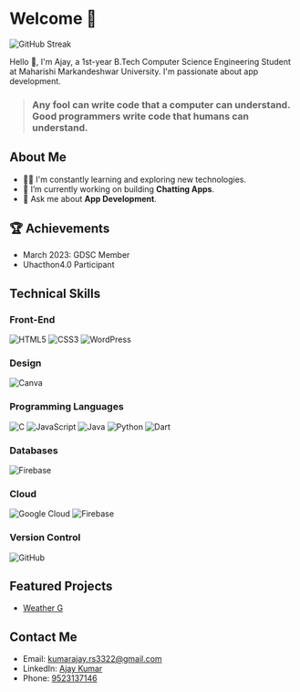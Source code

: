 # Welcome 🤗
![GitHub Streak](https://github-readme-streak-stats.herokuapp.com/?user=aj3322)


Hello 👋, I'm Ajay, a 1st-year B.Tech Computer Science Engineering Student at Maharishi Markandeshwar University. I'm passionate about app development.

> ### Any fool can write code that a computer can understand. Good programmers write code that humans can understand.

## About Me
- 👨‍💻 I'm constantly learning and exploring new technologies.
- 🔭 I’m currently working on building **Chatting Apps**.
- 💬 Ask me about **App Development**.

## 🏆 Achievements
- March 2023: GDSC Member
- Uhacthon4.0 Participant
## Technical Skills
### Front-End
![HTML5](https://img.shields.io/badge/HTML5-%23E34F26.svg?style=for-the-badge&logo=html5&logoColor=white)
![CSS3](https://img.shields.io/badge/CSS3-%231572B6.svg?style=for-the-badge&logo=css3&logoColor=white)
![WordPress](https://img.shields.io/badge/WordPress-%23117AC9.svg?style=for-the-badge&logo=WordPress&logoColor=white)

### Design
![Canva](https://img.shields.io/badge/Canva-%2300C4CC.svg?style=for-the-badge&logo=Canva&logoColor=white)

### Programming Languages
![C](https://img.shields.io/badge/C-%2300599C.svg?style=for-the-badge&logo=c&logoColor=white)
![JavaScript](https://img.shields.io/badge/JavaScript-%23323330.svg?style=for-the-badge&logo=javascript&logoColor=%23F7DF1E)
![Java](https://img.shields.io/badge/Java-%23ED8B00.svg?style=for-the-badge&logo=java&logoColor=white)
![Python](https://img.shields.io/badge/Python-3670A0?style=for-the-badge&logo=python&logoColor=ffdd54)
![Dart](https://img.shields.io/badge/Dart-%230175C2.svg?style=for-the-badge&logo=dart&logoColor=white)

### Databases
![Firebase](https://img.shields.io/badge/Firebase-039BE5?style=for-the-badge&logo=Firebase&logoColor=white)

### Cloud
![Google Cloud](https://img.shields.io/badge/GoogleCloud-%234285F4.svg?style=for-the-badge&logo=google-cloud&logoColor=white)
![Firebase](https://img.shields.io/badge/Firebase-%23039BE5.svg?style=for-the-badge&logo=firebase)

### Version Control
![GitHub](https://img.shields.io/badge/GitHub-%23121011.svg?style=for-the-badge&logo=github&logoColor=white)

## Featured Projects
- [Weather G](https://github.com/Aj3322/Weather_G)



## Contact Me
- Email: [kumarajay.rs3322@gmail.com](mailto:kumarajay.rs3322@gmail.com)
- LinkedIn: [Ajay Kumar](https://www.linkedin.com/in/ajay-kumar-276a681ab/)
- Phone: [9523137146](9523137146)